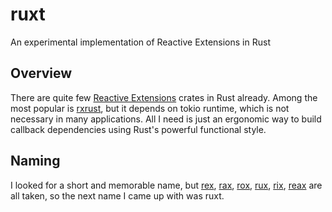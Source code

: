 # ruxt

An experimental implementation of Reactive Extensions in Rust


## Overview

There are quite few [Reactive Extensions](https://reactivex.io/) crates in Rust already.
Among the most popular is [rxrust](https://crates.io/crates/rxrust), but it depends on tokio runtime,
which is not necessary in many applications.
All I need is just an ergonomic way to build callback dependencies using Rust's powerful
functional style.

## Naming

I looked for a short and memorable name, but [rex](https://crates.io/crates/rex), [rax](https://crates.io/crates/rax), [rox](https://crates.io/crates/rox), [rux](https://crates.io/crates/rux), [rix](https://crates.io/crates/rix), [reax](https://crates.io/crates/reax) are all taken, so the next name I came up with was ruxt.
